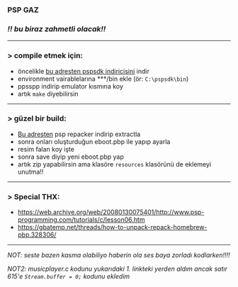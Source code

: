 ### **PSP GAZ**

### *!! bu biraz zahmetli olacak!!*

-----------------------------------------------------

### > compile etmek için:
- öncelikle [bu adresten pspsdk indiricisini](https://sourceforge.net/projects/minpspw/files/SDK%20%2B%20devpak/pspsdk%200.10.0/pspsdk-setup-0.10.0.exe/download) indir
- environment vairablelarına ***/bin ekle (ör: `C:\pspsdk\bin`)
- ppsspp indirip emulator kısmına koy
- artık `make` diyebilirsin

----------------------------------------------------

### > güzel bir build:
- [Bu adresten](https://filetrip.net/psp-downloads/tools-utilities/download-pbp-unpacker-094-f6777.html) psp repacker indirip extractla
- sonra onları oluşturduğun eboot.pbp ile yapıp ayarla
- resim falan koy işte
- sonra save diyip yeni eboot.pbp yap
- artık zip yapabilirsin ama klasöre `resources` klasörünü de eklemeyi unutma!!

----------------------------------------------------

### > Special THX:

- https://web.archive.org/web/20080130075401/http://www.psp-programming.com/tutorials/c/lesson06.htm
- https://gbatemp.net/threads/how-to-unpack-repack-homebrew-pbp.328306/

--------------------------------------------------

*NOT: seste bazen kasma olabiliyo haberin ola ses baya zorladı kodlarken!!!!*

*NOT2: musicplayer.c kodunu yukarıdaki 1. linkteki yerden aldım ancak satır 615'e `Stream.buffer = 0;` kodunu ekledim*